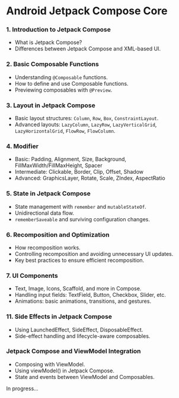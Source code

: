 # Android Jetpack Compose Core

### 1. Introduction to Jetpack Compose
- What is Jetpack Compose?
- Differences between Jetpack Compose and XML-based UI.

### 2. Basic Composable Functions
- Understanding `@Composable` functions.
- How to define and use Composable functions.
- Previewing composables with `@Preview`.

### 3. Layout in Jetpack Compose
- Basic layout structures: `Column`, `Row`, `Box`, `ConstraintLayout`.
- Advanced layouts: `LazyColumn`, `LazyRow`, `LazyVerticalGrid`, `LazyHorizontalGrid`, `FlowRow`, `FlowColumn`.

### 4. Modifier
- Basic: Padding, Alignment, Size, Background, FillMaxWidth/FillMaxHeight, Spacer
- Intermediate: Clickable, Border, Clip, Offset, Shadow
- Advanced: GraphicsLayer, Rotate, Scale, ZIndex, AspectRatio

### 5. State in Jetpack Compose
- State management with `remember` and `mutableStateOf`.
- Unidirectional data flow.
- `rememberSaveable` and surviving configuration changes.

### 6. Recomposition and Optimization
- How recomposition works.
- Controlling recomposition and avoiding unnecessary UI updates.
- Key best practices to ensure efficient recomposition.

### 7. UI Components
- Text, Image, Icons, Scaffold, and more in Compose.
- Handling input fields: TextField, Button, Checkbox, Slider, etc.
- Animations: basic animations, transitions, and gestures.

### 11. Side Effects in Jetpack Compose
- Using LaunchedEffect, SideEffect, DisposableEffect.
- Side-effect handling and lifecycle-aware composables.

### Jetpack Compose and ViewModel Integration
- Composing with ViewModel.
- Using viewModel() in Jetpack Compose.
- State and events between ViewModel and Composables.


In progress...